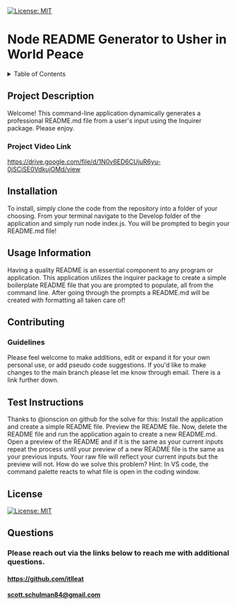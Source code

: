  [![License: MIT](https://img.shields.io/badge/License-MIT-blue.svg)](https://opensource.org/licenses/MIT "Click to view the MIT License on opensource.org")
  
  # Node README Generator to Usher in World Peace 

<details>
  <summary>Table of Contents</summary>
  <ol>
  <li><a href="#project-description">Project Description</a></li>
  <li><a href="#installation">Installation</a></li>
    <li><a href="#usage-information">Usage</a></li>
    <li><a href="#contributing">Contributing</a></li>
    <li><a href="#test-instructions">Testing</a></li>
    <li><a href="#license">License</a></li>
    <li><a href="#questions">Questions</a></li>
  </ol>
</details>

## Project Description
Welcome! This command-line application dynamically generates a professional README.md file from a user's input using the Inquirer package. Please enjoy.
### Project Video Link
https://drive.google.com/file/d/1N0v6ED6CUjuR6yu-0jSCiSE0VdkujOMd/view
## Installation
To install, simply clone the code from the repository into a folder of your choosing. From your terminal navigate to the Develop folder of the application and simply run node index.js. You will be prompted to begin your README.md file!
## Usage Information
Having a quality README is an essential component to any program or application. This  application utilizes the inquirer package to create a simple boilerplate README file that you are prompted to populate, all from the command line. After going through the prompts a README.md will be created with formatting all taken care of!
## Contributing
### Guidelines
Please feel welcome to make additions, edit or expand it for your own personal use, or add pseudo code suggestions. If you'd like to make changes to the main branch please let me know through email. There is a link further  down.
## Test Instructions
Thanks to @ionscion on github for the solve for this: Install the application and create a simple README file. Preview the README file. Now, delete the README file and run the application again to create a new README.md. Open a preview of the README and if it is the same as your current inputs repeat the process until your preview of a new README file is the same as your previous inputs. Your raw file will reflect your current inputs but the preview will not. How do we solve this problem? Hint:  In VS code, the command palette reacts to what file is open in the coding window.
## License
[![License: MIT](https://img.shields.io/badge/License-MIT-blue.svg)](https://opensource.org/licenses/MIT "Click to view the MIT License on opensource.org")
## Questions

### Please reach out via the links below to reach me with additional questions.

#### https://github.com/itlleat
#### scott.schulman84@gmail.com

